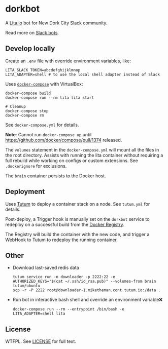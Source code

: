 # dorkbot

A [Lita.io](https://www.lita.io/) bot for New Dork City Slack community.

Read more on [Slack bots](https://api.slack.com/bot-users).

## Develop locally

Create an `.env` file with override environment variables, like:

    LITA_SLACK_TOKEN=abcdefghijklmnop
    LITA_ADAPTER=shell # to use the local shell adapter instead of Slack

Uses [`docker-compose`](https://docs.docker.com/compose/) with VirtualBox:

    docker-compose build
    docker-compose run --rm lita lita start

    # Cleanup
    docker-compose stop
    docker-compose rm

See `docker-compose.yml` for details.

**Note**: Cannot run `docker-compose up` until
https://github.com/docker/compose/pull/1374 released.

The `volumes` statement in the `docker-compose.yml` will mount all the files in
the root directory.
Assists with running the lita container without requiring a full rebuild while
working on configs or custom extensions. See `.dockerignore` for exclusions.

The `brain` container persists to the Docker host.

## Deployment

Uses [Tutum](https://www.tutum.co/) to deploy a container stack on a node.
See `tutum.yml` for details.

Post-deploy, a Trigger hook is manually set on the `dorkbot` service to redeploy
on a successful build from the [Docker Registry](https://registry.hub.docker.com/u/miketheman/dorkbot/builds_history/205292/).

The Registry will build the container with the new code, and trigger a WebHook
to Tutum to redeploy the running container.

## Other

- Download last-saved redis data

      tutum service run -n downloader -p 2222:22 -e AUTHORIZED_KEYS="$(cat ~/.ssh/id_rsa.pub)" --volumes-from brain tutum/ubuntu
      scp -r -P 2222 root@downloader-1.miketheman.cont.tutum.io:/data .

- Run bot in interactive bash shell and override an environment variable:x:

      docker-compose run --rm --entrypoint /bin/bash -e LITA_ADAPTER=shell lita

## License

WTFPL. See [LICENSE](LICENSE) for full text.
